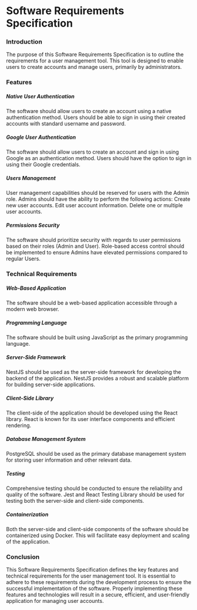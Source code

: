 # Software Requirements Specification
### Introduction
The purpose of this Software Requirements Specification is to outline the requirements for a user management tool. This tool is designed to enable users to create accounts and manage users, primarily by administrators.

### Features
##### Native User Authentication
The software should allow users to create an account using a native authentication method.
Users should be able to sign in using their created accounts with standard username and password.
##### Google User Authentication
The software should allow users to create an account and sign in using Google as an authentication method.
Users should have the option to sign in using their Google credentials.
##### Users Management
User management capabilities should be reserved for users with the Admin role.
Admins should have the ability to perform the following actions:
Create new user accounts.
Edit user account information.
Delete one or multiple user accounts.
##### Permissions Security
The software should prioritize security with regards to user permissions based on their roles (Admin and User).
Role-based access control should be implemented to ensure Admins have elevated permissions compared to regular Users.
### Technical Requirements
##### Web-Based Application
The software should be a web-based application accessible through a modern web browser.
##### Programming Language
The software should be built using JavaScript as the primary programming language.
##### Server-Side Framework
NestJS should be used as the server-side framework for developing the backend of the application. NestJS provides a robust and scalable platform for building server-side applications.
##### Client-Side Library
The client-side of the application should be developed using the React library. React is known for its user interface components and efficient rendering.
##### Database Management System
PostgreSQL should be used as the primary database management system for storing user information and other relevant data.
##### Testing
Comprehensive testing should be conducted to ensure the reliability and quality of the software.
Jest and React Testing Library should be used for testing both the server-side and client-side components.
##### Containerization
Both the server-side and client-side components of the software should be containerized using Docker. This will facilitate easy deployment and scaling of the application.

### Conclusion
This Software Requirements Specification defines the key features and technical requirements for the user management tool. It is essential to adhere to these requirements during the development process to ensure the successful implementation of the software. Properly implementing these features and technologies will result in a secure, efficient, and user-friendly application for managing user accounts.
